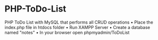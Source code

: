 # PHP-ToDo-List

PHP ToDo List with MySQL that performs all CRUD operations
• Place the index.php file in htdocs folder
• Run XAMPP Server
• Create a database named "notes"
• In your browser open phpmyadmin/ToDoList
